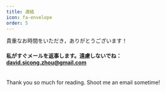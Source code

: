 ```yaml
---
title: 連絡
icon: fa-envelope
order: 5
---
```


貴重なお時間をいただき，ありがとうございます！

#### 私がすぐメールを返事します。遠慮しないでね： david.sicong.zhou@gmail.com ####
<br>
Thank you so much for reading. Shoot me an email sometime!